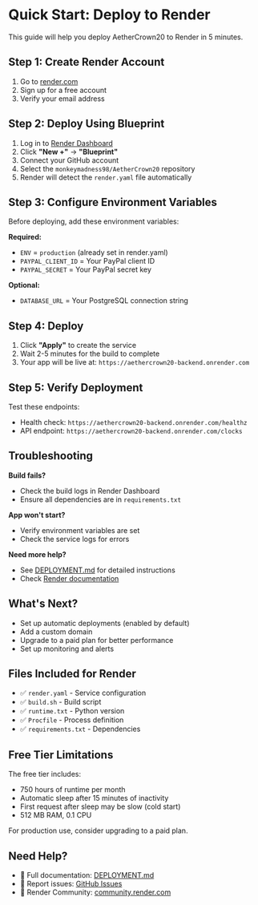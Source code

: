 # Quick Start: Deploy to Render

This guide will help you deploy AetherCrown20 to Render in 5 minutes.

## Step 1: Create Render Account

1. Go to [render.com](https://render.com)
2. Sign up for a free account
3. Verify your email address

## Step 2: Deploy Using Blueprint

1. Log in to [Render Dashboard](https://dashboard.render.com/)
2. Click **"New +"** → **"Blueprint"**
3. Connect your GitHub account
4. Select the `monkeymadness98/AetherCrown20` repository
5. Render will detect the `render.yaml` file automatically

## Step 3: Configure Environment Variables

Before deploying, add these environment variables:

**Required:**
- `ENV` = `production` (already set in render.yaml)
- `PAYPAL_CLIENT_ID` = Your PayPal client ID
- `PAYPAL_SECRET` = Your PayPal secret key

**Optional:**
- `DATABASE_URL` = Your PostgreSQL connection string

## Step 4: Deploy

1. Click **"Apply"** to create the service
2. Wait 2-5 minutes for the build to complete
3. Your app will be live at: `https://aethercrown20-backend.onrender.com`

## Step 5: Verify Deployment

Test these endpoints:
- Health check: `https://aethercrown20-backend.onrender.com/healthz`
- API endpoint: `https://aethercrown20-backend.onrender.com/clocks`

## Troubleshooting

**Build fails?**
- Check the build logs in Render Dashboard
- Ensure all dependencies are in `requirements.txt`

**App won't start?**
- Verify environment variables are set
- Check the service logs for errors

**Need more help?**
- See [DEPLOYMENT.md](./DEPLOYMENT.md) for detailed instructions
- Check [Render documentation](https://render.com/docs)

## What's Next?

- Set up automatic deployments (enabled by default)
- Add a custom domain
- Upgrade to a paid plan for better performance
- Set up monitoring and alerts

## Files Included for Render

- ✅ `render.yaml` - Service configuration
- ✅ `build.sh` - Build script
- ✅ `runtime.txt` - Python version
- ✅ `Procfile` - Process definition
- ✅ `requirements.txt` - Dependencies

## Free Tier Limitations

The free tier includes:
- 750 hours of runtime per month
- Automatic sleep after 15 minutes of inactivity
- First request after sleep may be slow (cold start)
- 512 MB RAM, 0.1 CPU

For production use, consider upgrading to a paid plan.

## Need Help?

- 📖 Full documentation: [DEPLOYMENT.md](./DEPLOYMENT.md)
- 🐛 Report issues: [GitHub Issues](https://github.com/monkeymadness98/AetherCrown20/issues)
- 💬 Render Community: [community.render.com](https://community.render.com)
